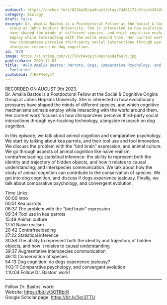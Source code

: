 ```yaml
---
audiourl: https://anchor.fm/s/822ba20/podcast/play/74431172/https%3A%2F%2Fd3ctxlq1ktw2nl.cloudfront.net%2Fstaging%2F2023-7-9%2F999872e9-24ca-b4e7-2dc4-eaf93cbe5391.m4a
category: Biology
draft: false
excerpt: Dr. Amalia Bastos is a Postdoctoral Fellow at the Social & Cognitive Origins
  Group at Johns Hopkins University. She is interested in how evolutionary pressures
  have shaped the minds of different species, and which cognitive mechanisms animals
  employ while interacting with the world around them. Her current work focuses on
  how chimpanzees perceive third-party social interactions through eye-tracking technology,
  alongside research on dog cognition.
id: '870'
image: https://i.ytimg.com/vi/7lRxP4vOy1Y/maxresdefault.jpg
publishDate: 2023-12-07
title: '#870 Amalia Bastos: Parrots, Dogs, Comparative Psychology, and Convergent
  Evolution'
youtubeid: 7lRxP4vOy1Y
---
```

<div class="timelinks">

RECORDED ON AUGUST 9th 2023.  
Dr. Amalia Bastos is a Postdoctoral Fellow at the Social & Cognitive Origins Group at Johns Hopkins University. She is interested in how evolutionary pressures have shaped the minds of different species, and which cognitive mechanisms animals employ while interacting with the world around them. Her current work focuses on how chimpanzees perceive third-party social interactions through eye-tracking technology, alongside research on dog cognition.

In this episode, we talk about animal cognition and comparative psychology. We start by talking about kea parrots, and their tool use and tool innovation. We discuss the problem with the “bird brain” expression, and animal culture. We go through aspects of animal cognition like naïve realism; contrafreeloading; statistical inference: the ability to represent both the identity and trajectory of hidden objects, and how it relates to causal understanding; and interspecies communication. We talk about how the study of animal cognition can contribute to the conservation of species. We get into dog cognition, and discuss if dogs experience jealousy. Finally, we talk about comparative psychology, and convergent evolution.

Time Links:  
<time>00:00</time> Intro  
<time>00:51</time> Kea parrots  
<time>06:37</time> The problem with the “bird brain” expression  
<time>09:34</time> Tool use in kea parrots  
<time>15:49</time> Animal culture  
<time>17:51</time> Naïve realism  
<time>20:42</time> Contrafreeloading  
<time>27:22</time> Statistical inference  
<time>30:58</time> The ability to represent both the identity and trajectory of hidden objects, and how it relates to causal understanding  
<time>39:37</time> Augmentative interspecies communication  
<time>46:10</time> Conservation of species  
<time>54:13</time> Dog cognition: do dogs experience jealousy?  
<time>1:03:11</time> Comparative psychology, and convergent evolution  
<time>1:10:04</time> Follow Dr. Bastos’ work!

---

Follow Dr. Bastos’ work:  
Website: https://bit.ly/3OTRbrR  
Google Scholar page: https://bit.ly/3or3TTU
</div>

